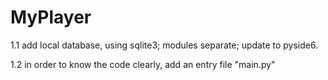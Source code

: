 # MyPlayer

1.1 add local database, using sqlite3;
    modules separate;
    update to pyside6.
    
1.2 in order to know the code clearly, add an entry file "main.py"
    
